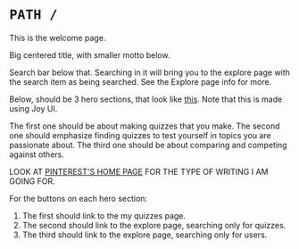 # `PATH /`

This is the welcome page.

Big centered title, with smaller motto below.

Search bar below that. Searching in it will bring you to the explore page with the search item as being searched. See the Explore page info for more.

Below, should be 3 hero sections, that look like [this](https://mui.com/joy-ui/getting-started/templates/framesx-web-blocks/). Note that this is made using Joy UI.

The first one should be about making quizzes that you make.
The second one should emphasize finding quizzes to test yourself in topics you are passionate about.
The third one should be about comparing and competing against others.

LOOK AT [PINTEREST'S HOME PAGE](https://www.pinterest.com/#save) FOR THE TYPE OF WRITING I AM GOING FOR.

For the buttons on each hero section:
1. The first should link to the my quizzes page.
2. The second should link to the explore page, searching only for quizzes.
3. The third should link to the explore page, searching only for users.